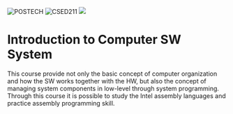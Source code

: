 ![POSTECH](https://img.shields.io/badge/POSTECH-%239a034c)
![CSED211](https://img.shields.io/badge/CSED211-gray)
<img src="https://img.shields.io/badge/C-A8B9CC?style=flat-square&logo=C&logoColor=blue"/>

# Introduction to Computer SW System

This course provide not only the basic concept of computer organization and how the SW works together with the HW, 
but also the concept of managing system components in low-level through system programming. 
Through this course it is possible to study the Intel assembly languages and practice assembly programming skill.
